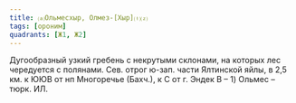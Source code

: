 ```yaml
---
title: ⒜Ольмесхыр, Олмез-[Хыр]⒯⒵
tags: [ороним]
quadrants: [Ж1, Ж2]
---
```


Дугообразный узкий гребень с некрутыми склонами, на которых лес чередуется с
полянами. Сев. отрог ю-зап. части Ялтинской яйлы, в 2,5 км. к ЮЮВ от нп
Многоречье (Бахч.), к С от г. Эндек B – 1) Ольмес – тюрк. ИЛ.
